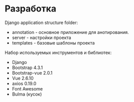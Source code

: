 # Разработка

Django application structure folder:
- annotation - основное приложение для анотирования.
- server - настройки проекта
- templates - базовые шаблоны проекта

Набор используемых инструментов и библиотек:
- Django
- Bootstrap 4.3.1
- Bootstrap-vue 2.0.1
- Vue 2.6.10
- axios 0.19.0
- Font Awesome
- Bulma (кусок)
